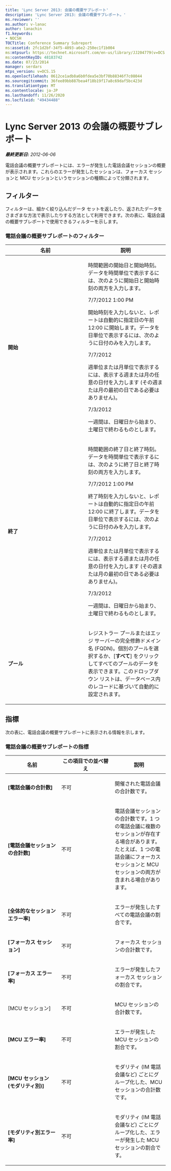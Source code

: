 ```yaml
---
title: 'Lync Server 2013: 会議の概要サブレポート'
description: 'Lync Server 2013: 会議の概要サブレポート。'
ms.reviewer: ''
ms.author: v-lanac
author: lanachin
f1.keywords:
- NOCSH
TOCTitle: Conference Summary Subreport
ms:assetid: 2fc1d2bf-34f5-4093-a6e2-250ec1f1b004
ms:mtpsurl: https://technet.microsoft.com/en-us/library/JJ204779(v=OCS.15)
ms:contentKeyID: 48183742
ms.date: 07/23/2014
manager: serdars
mtps_version: v=OCS.15
ms.openlocfilehash: 0612ce1adb8a6b0fdea5e3bf70b88346f7c08044
ms.sourcegitcommit: 36fee89bb887bea4f18b19f17a8c69daf5bc423d
ms.translationtype: MT
ms.contentlocale: ja-JP
ms.lasthandoff: 11/26/2020
ms.locfileid: "49434488"
---
```

# <a name="conference-summary-subreport-in-lync-server-2013"></a>Lync Server 2013 の会議の概要サブレポート

<div data-xmlns="http://www.w3.org/1999/xhtml">

<div class="topic" data-xmlns="http://www.w3.org/1999/xhtml" data-msxsl="urn:schemas-microsoft-com:xslt" data-cs="https://msdn.microsoft.com/">

<div data-asp="https://msdn2.microsoft.com/asp">



</div>

<div id="mainSection">

<div id="mainBody">

<span> </span>

_**最終更新日:** 2012-06-06_

電話会議の概要サブレポートには、エラーが発生した電話会議セッションの概要が表示されます。これらのエラーが発生したセッションは、フォーカス セッションと MCU セッションというセッションの種類によって分類されます。

<div>

## <a name="filters"></a>フィルター

フィルターは、細かく絞り込んだデータ セットを返したり、返されたデータをさまざまな方法で表示したりする方法として利用できます。次の表に、電話会議の概要サブレポートで使用できるフィルターを示します。

### <a name="conference-summary-subreport-filters"></a>電話会議の概要サブレポートのフィルター

<table>
<colgroup>
<col style="width: 50%" />
<col style="width: 50%" />
</colgroup>
<thead>
<tr class="header">
<th>名前</th>
<th>説明</th>
</tr>
</thead>
<tbody>
<tr class="odd">
<td><p><strong>開始</strong></p></td>
<td><p>時間範囲の開始日と開始時刻。データを時間単位で表示するには、次のように開始日と開始時刻の両方を入力します。</p>
<p>7/7/2012 1:00 PM</p>
<p>開始時刻を入力しないと、レポートは自動的に指定日の午前 12:00 に開始します。データを日単位で表示するには、次のように日付のみを入力します。</p>
<p>7/7/2012</p>
<p>週単位または月単位で表示するには、表示する週または月の任意の日付を入力します (その週または月の最初の日である必要はありません)。</p>
<p>7/3/2012</p>
<p>一週間は、日曜日から始まり、土曜日で終わるものとします。</p></td>
</tr>
<tr class="even">
<td><p><strong>終了</strong></p></td>
<td><p>時間範囲の終了日と終了時刻。データを時間単位で表示するには、次のように終了日と終了時刻の両方を入力します。</p>
<p>7/7/2012 1:00 PM</p>
<p>終了時刻を入力しないと、レポートは自動的に指定日の午前 12:00 に終了します。データを日単位で表示するには、次のように日付のみを入力します。</p>
<p>7/7/2012</p>
<p>週単位または月単位で表示するには、表示する週または月の任意の日付を入力します (その週または月の最初の日である必要はありません)。</p>
<p>7/3/2012</p>
<p>一週間は、日曜日から始まり、土曜日で終わるものとします。</p></td>
</tr>
<tr class="odd">
<td><p><strong>プール</strong></p></td>
<td><p>レジストラー プールまたはエッジ サーバーの完全修飾ドメイン名 (FQDN)。個別のプールを選択するか、[<strong>すべて</strong>] をクリックしてすべてのプールのデータを表示できます。このドロップダウン リストは、データベース内のレコードに基づいて自動的に設定されます。</p></td>
</tr>
</tbody>
</table>


</div>

<div>

## <a name="metrics"></a>指標

次の表に、電話会議の概要サブレポートに表示される情報を示します。

### <a name="conference-summary-subreport-metrics"></a>電話会議の概要サブレポートの指標

<table>
<colgroup>
<col style="width: 33%" />
<col style="width: 33%" />
<col style="width: 33%" />
</colgroup>
<thead>
<tr class="header">
<th>名前</th>
<th>この項目での並べ替え</th>
<th>説明</th>
</tr>
</thead>
<tbody>
<tr class="odd">
<td><p><strong>[電話会議の合計数]</strong></p></td>
<td><p>不可</p></td>
<td><p>開催された電話会議の合計数です。</p></td>
</tr>
<tr class="even">
<td><p><strong>[電話会議セッションの合計数]</strong></p></td>
<td><p>不可</p></td>
<td><p>電話会議セッションの合計数です。1 つの電話会議に複数のセッションが存在する場合があります。たとえば、1 つの電話会議にフォーカス セッションと MCU セッションの両方が含まれる場合があります。</p></td>
</tr>
<tr class="odd">
<td><p><strong>[全体的なセッション エラー率]</strong></p></td>
<td><p>不可</p></td>
<td><p>エラーが発生したすべての電話会議の割合です。</p></td>
</tr>
<tr class="even">
<td><p><strong>[フォーカス セッション]</strong></p></td>
<td><p>不可</p></td>
<td><p>フォーカス セッションの合計数です。</p></td>
</tr>
<tr class="odd">
<td><p><strong>[フォーカス エラー率]</strong></p></td>
<td><p>不可</p></td>
<td><p>エラーが発生したフォーカス セッションの割合です。</p></td>
</tr>
<tr class="even">
<td><p>[MCU セッション]</p></td>
<td><p>不可</p></td>
<td><p>MCU セッションの合計数です。</p></td>
</tr>
<tr class="odd">
<td><p><strong>[MCU エラー率]</strong></p></td>
<td><p>不可</p></td>
<td><p>エラーが発生した MCU セッションの割合です。</p></td>
</tr>
<tr class="even">
<td><p><strong>[MCU セッション (モダリティ別)]</strong></p></td>
<td><p>不可</p></td>
<td><p>モダリティ (IM 電話会議など) ごとにグループ化した、MCU セッションの合計数です。</p></td>
</tr>
<tr class="odd">
<td><p><strong>[モダリティ別エラー率]</strong></p></td>
<td><p>不可</p></td>
<td><p>モダリティ (IM 電話会議など) ごとにグループ化した、エラーが発生した MCU セッションの割合です。</p></td>
</tr>
</tbody>
</table>


</div>

</div>

<span> </span>

</div>

</div>

</div>

